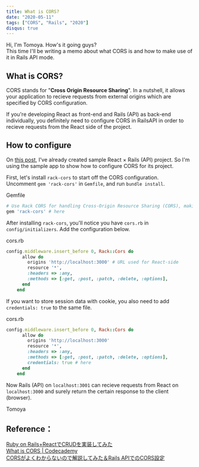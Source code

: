 ```yaml
---
title: What is CORS?
date: "2020-05-11"
tags: ["CORS", "Rails", "2020"]
disqus: true
---
```


Hi, I'm Tomoya.  How's it going guys?  
This time I'll be writing a memo about what CORS is and how to make use of it in Rails API mode.


## What is CORS?
CORS stands for "**Cross Origin Resource Sharing**". In a nutshell, it allows your application to recieve requests from external origins which are specified by CORS configuration.

If you're developing React as front-end and Rails (API) as back-end individually, you definitely need to configure CORS in RailsAPI in order to recieve requests from the React side of the project.

## How to configure

On [this post](https://techguy10308blog.netlify.app/20200510/), I've already created sample React × Rails (API) project. So I'm using the sample app to show how to configure CORS for its project.

First, let's install `rack-cors` to start off the CORS configuration.  
Uncomment `gem 'rack-cors'` in `Gemfile`, and run `bundle install`.

Gemfile
```rb
# Use Rack CORS for handling Cross-Origin Resource Sharing (CORS), making cross-origin AJAX possible
gem 'rack-cors' # here

```

After installing `rack-cors`, you'll notice you have `cors.rb` in `config/initializers`. Add the configuration below.

cors.rb
```rb
config.middleware.insert_before 0, Rack::Cors do
      allow do
        origins 'http://localhost:3000' # URL used for React-side
        resource '*',
        :headers => :any,
        :methods => [:get, :post, :patch, :delete, :options],
      end
    end
```

If you want to store session data with cookie, you also need to add `credentials: true` to the same file.

cors.rb
```rb
config.middleware.insert_before 0, Rack::Cors do
      allow do
        origins 'http://localhost:3000'
        resource '*',
        :headers => :any,
        :methods => [:get, :post, :patch, :delete, :options],
        credentials: true # here
      end
    end
```

Now Rails (API) on `localhost:3001` can recieve requests from React on `localhost:3000` and surely return the certain response to the client (browser).

Tomoya

 ## Reference：  
[Ruby on Rails+ReactでCRUDを実装してみた](https://qiita.com/yoshimo123/items/9aa8dae1d40d523d7e5d)  
[What is CORS | Codecademy](https://www.codecademy.com/articles/what-is-cors)  
[CORSがよくわからないので解説してみた＆Rails APIでのCORS設定](https://qiita.com/mtoyopet/items/326ba62d485e9ef0dacd)
